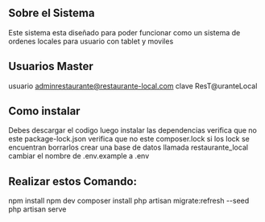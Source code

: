 
## Sobre el Sistema

Este sistema esta diseñado para poder funcionar como un sistema de ordenes locales para usuario con tablet y moviles

## Usuarios Master
usuario adminrestaurante@restaurante-local.com
clave ResT@uranteLocal

## Como instalar
Debes descargar el codigo luego instalar las dependencias
verifica que no este package-lock.json
verifica que no este composer.lock
si los lock se encuentran borrarlos
crear una base de datos llamada restaurante_local
cambiar el nombre de .env.example a .env
## Realizar estos Comando:
npm install
npm dev
composer install
php artisan migrate:refresh --seed
php artisan serve